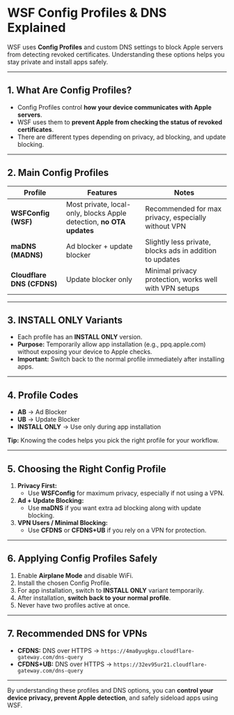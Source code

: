 # WSF Config Profiles & DNS Explained

WSF uses **Config Profiles** and custom DNS settings to block Apple servers from detecting revoked certificates. Understanding these options helps you stay private and install apps safely.

---

## 1. What Are Config Profiles?

- Config Profiles control **how your device communicates with Apple servers**.
- WSF uses them to **prevent Apple from checking the status of revoked certificates**.
- There are different types depending on privacy, ad blocking, and update blocking.

---

## 2. Main Config Profiles

| Profile | Features | Notes |
|---------|----------|------|
| **WSFConfig (WSF)** | Most private, local-only, blocks Apple detection, **no OTA updates** | Recommended for max privacy, especially without VPN |
| **maDNS (MADNS)** | Ad blocker + update blocker | Slightly less private, blocks ads in addition to updates |
| **Cloudflare DNS (CFDNS)** | Update blocker only | Minimal privacy protection, works well with VPN setups |

---

## 3. INSTALL ONLY Variants

- Each profile has an **INSTALL ONLY** version.
- **Purpose:** Temporarily allow app installation (e.g., ppq.apple.com) without exposing your device to Apple checks.
- **Important:** Switch back to the normal profile immediately after installing apps.

---

## 4. Profile Codes

- **AB** → Ad Blocker  
- **UB** → Update Blocker  
- **INSTALL ONLY** → Use only during app installation  

**Tip:** Knowing the codes helps you pick the right profile for your workflow.

---

## 5. Choosing the Right Config Profile

1. **Privacy First:**  
   - Use **WSFConfig** for maximum privacy, especially if not using a VPN.
2. **Ad + Update Blocking:**  
   - Use **maDNS** if you want extra ad blocking along with update blocking.
3. **VPN Users / Minimal Blocking:**  
   - Use **CFDNS** or **CFDNS+UB** if you rely on a VPN for protection.

---

## 6. Applying Config Profiles Safely

1. Enable **Airplane Mode** and disable WiFi.
2. Install the chosen Config Profile.
3. For app installation, switch to **INSTALL ONLY** variant temporarily.
4. After installation, **switch back to your normal profile**.
5. Never have two profiles active at once.

---

## 7. Recommended DNS for VPNs

- **CFDNS:** DNS over HTTPS → `https://4ma0yugkgu.cloudflare-gateway.com/dns-query`
- **CFDNS+UB:** DNS over HTTPS → `https://32ev95ur21.cloudflare-gateway.com/dns-query`

---

By understanding these profiles and DNS options, you can **control your device privacy, prevent Apple detection**, and safely sideload apps using WSF.
